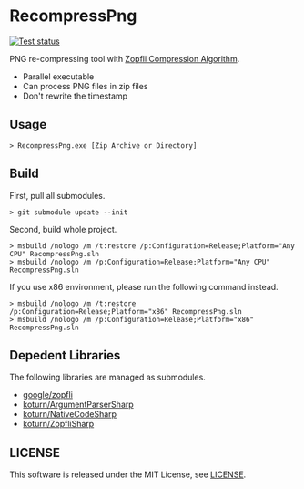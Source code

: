 RecompressPng
=============

[![Test status](https://ci.appveyor.com/api/projects/status/pic7w57ggpfcs7qx/branch/dev-depend-zopfli?svg=true)](https://ci.appveyor.com/project/koturn/recompresspng "AppVeyor | koturn/RecompressPng")

PNG re-compressing tool with [Zopfli Compression Algorithm](https://github.com/google/zopfli "google/zopfli").

- Parallel executable
- Can process PNG files in zip files
- Don't rewrite the timestamp


## Usage

```shell
> RecompressPng.exe [Zip Archive or Directory]
```


## Build

First, pull all submodules.

```shell
> git submodule update --init
```

Second, build whole project.

```shell
> msbuild /nologo /m /t:restore /p:Configuration=Release;Platform="Any CPU" RecompressPng.sln
> msbuild /nologo /m /p:Configuration=Release;Platform="Any CPU" RecompressPng.sln
```

If you use x86 environment, please run the following command instead.

```shell
> msbuild /nologo /m /t:restore /p:Configuration=Release;Platform="x86" RecompressPng.sln
> msbuild /nologo /m /p:Configuration=Release;Platform="x86" RecompressPng.sln
```


## Depedent Libraries

The following libraries are managed as submodules.

- [google/zopfli](https://github.com/google/zopfli "google/zopfli")
- [koturn/ArgumentParserSharp](https://github.com/koturn/ArgumentParserSharp "koturn/ArgumentParserSharp")
- [koturn/NativeCodeSharp](https://github.com/koturn/NativeCodeSharp "koturn/NativeCodeSharp")
- [koturn/ZopfliSharp](https://github.com/koturn/NativeCodeSharp "koturn/ZopfliSharp")


## LICENSE

This software is released under the MIT License, see [LICENSE](LICENSE "LICENSE").
